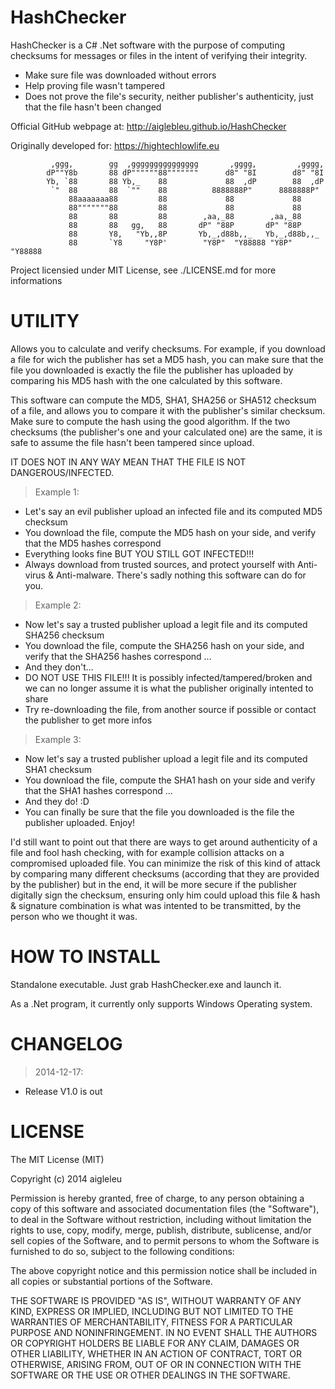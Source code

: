 HashChecker
===========
HashChecker is a C# .Net software with the purpose of computing checksums for messages or files in the intent of verifying their integrity.

* Make sure file was downloaded without errors
* Help proving file wasn't tampered
* Does not prove the file's security, neither publisher's authenticity, just that the file hasn't been changed

Official GitHub webpage at:
http://aiglebleu.github.io/HashChecker

Originally developed for:
https://hightechlowlife.eu


             ,ggg,        gg  ,ggggggggggggggg       ,gggg,         ,gggg,        
            dP""Y8b       88 dP""""""88"""""""      d8" "8I        d8" "8I        
            Yb, `88       88 Yb,_    88             88  ,dP        88  ,dP        
             `"  88       88  `""    88          8888888P"      8888888P"         
                 88aaaaaaa88         88             88             88             
                 88"""""""88         88             88             88             
                 88       88         88        ,aa,_88        ,aa,_88             
                 88       88   gg,   88       dP" "88P       dP" "88P             
                 88       Y8,   "Yb,,8P       Yb,_,d88b,,_   Yb,_,d88b,,_         
                 88       `Y8     "Y8P'        "Y8P"  "Y88888 "Y8P"  "Y88888       



Project licensied under MIT License, see ./LICENSE.md for more informations


UTILITY
=======
Allows you to calculate and verify checksums. For example, if you download a file for wich the publisher has set a MD5 hash, you can make sure that the file you downloaded is exactly the file the publisher has uploaded by comparing his MD5 hash with the one calculated by this software.

This software can compute the MD5, SHA1, SHA256 or SHA512 checksum of a file, and allows you to compare it with the publisher's similar checksum. Make sure to compute the hash using the good algorithm. If the two checksums (the publisher's one and your calculated one) are the same, it is safe to assume the file hasn't been tampered since upload.

IT DOES NOT IN ANY WAY MEAN THAT THE FILE IS NOT DANGEROUS/INFECTED.

>Example 1:
- Let's say an evil publisher upload an infected file and its computed MD5 checksum
- You download the file, compute the MD5 hash on your side, and verify that the MD5 hashes correspond
- Everything looks fine BUT YOU STILL GOT INFECTED!!!
- Always download from trusted sources, and protect yourself with Anti-virus & Anti-malware. There's sadly nothing this software can do for you.

>Example 2:
- Now let's say a trusted publisher upload a legit file and its computed SHA256 checksum
- You download the file, compute the SHA256 hash on your side, and verify that the SHA256 hashes correspond ...
- And they don't...
- DO NOT USE THIS FILE!!! It is possibly infected/tampered/broken and we can no longer assume it is what the publisher originally intented to share
- Try re-downloading the file, from another source if possible or contact the publisher to get more infos

>Example 3:
- Now let's say a trusted publisher upload a legit file and its computed SHA1 checksum
- You download the file, compute the SHA1 hash on your side and verify that the SHA1 hashes correspond ...
- And they do! :D
- You can finally be sure that the file you downloaded is the file the publisher uploaded. Enjoy!


I'd still want to point out that there are ways to get around authenticity of a file and fool hash checking, with for example collision attacks on a compromised uploaded file. You can minimize the risk of this kind of attack by comparing many different checksums (according that they are provided by the publisher) but in the end, it will be more secure if the publisher digitally sign the checksum, ensuring only him could upload this file & hash & signature combination is what was intented to be transmitted, by the person who we thought it was.

HOW TO INSTALL
==============
Standalone executable.
Just grab HashChecker.exe and launch it.

As a .Net program, it currently only supports Windows Operating system.

CHANGELOG
=========
>2014-12-17:
* Release V1.0 is out

LICENSE
=======
The MIT License (MIT)

Copyright (c) 2014 aigleleu

Permission is hereby granted, free of charge, to any person obtaining a copy of this software and associated documentation files (the "Software"), to deal in the Software without restriction, including without limitation the rights to use, copy, modify, merge, publish, distribute, sublicense, and/or sell copies of the Software, and to permit persons to whom the Software is furnished to do so, subject to the following conditions:

The above copyright notice and this permission notice shall be included in all copies or substantial portions of the Software.

THE SOFTWARE IS PROVIDED "AS IS", WITHOUT WARRANTY OF ANY KIND, EXPRESS OR IMPLIED, INCLUDING BUT NOT LIMITED TO THE WARRANTIES OF MERCHANTABILITY, FITNESS FOR A PARTICULAR PURPOSE AND NONINFRINGEMENT. IN NO EVENT SHALL THE AUTHORS OR COPYRIGHT HOLDERS BE LIABLE FOR ANY CLAIM, DAMAGES OR OTHER LIABILITY, WHETHER IN AN ACTION OF CONTRACT, TORT OR OTHERWISE, ARISING FROM, OUT OF OR IN CONNECTION WITH THE SOFTWARE OR THE USE OR OTHER DEALINGS IN THE SOFTWARE.

 
